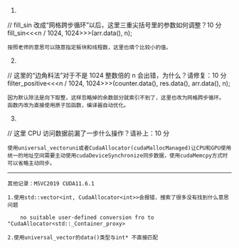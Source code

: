 1.

// fill_sin 改成“网格跨步循环”以后，这里三重尖括号里的参数如何调整？10 分
fill_sin<<<n / 1024, 1024>>>(arr.data(), n);

```
按照老师的意思可以随意指定板块和线程数，这里也填个比较小的值。
```

2.

// 这里的“边角料法”对于不是 1024 整数倍的 n 会出错，为什么？请修复：10 分
filter_positive<<<n / 1024, 1024>>>(counter.data(), res.data(), arr.data(), n);

```
因为默认除法是向下取整，这样忽略掉的余数部分就索引不到了，这里也改为网格跨步循环。
函数内改为直接使用原子加函数，编译器自动优化。
```



3.

// 这里 CPU 访问数据前漏了一步什么操作？请补上：10 分

```
使用universal_vectoruni或者CudaAllocator(cudaMallocManaged)让CPU和GPU使用统一的地址空间需要主动使用cudaDeviceSynchronize同步数据，使用cudaMemcpy方式时可以省略主动同步。
```



------------

```
其他记录：MSVC2019 CUDA11.6.1 

1.使用std::vector<int, CudaAllocator<int>>会报错，搜索了很多没有找到什么意思问题

    no suitable user-defined conversion fro to "CudaAllocator<std::_Container_proxy>

2.使用universal_vector的data()类型与int* 不直接匹配
```